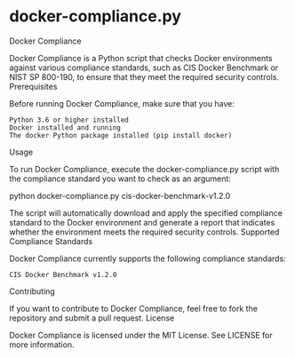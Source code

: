 # docker-compliance.py

Docker Compliance

Docker Compliance is a Python script that checks Docker environments against various compliance standards, such as CIS Docker Benchmark or NIST SP 800-190, to ensure that they meet the required security controls.
Prerequisites

Before running Docker Compliance, make sure that you have:

    Python 3.6 or higher installed
    Docker installed and running
    The docker Python package installed (pip install docker)

Usage

To run Docker Compliance, execute the docker-compliance.py script with the compliance standard you want to check as an argument:

python docker-compliance.py cis-docker-benchmark-v1.2.0

The script will automatically download and apply the specified compliance standard to the Docker environment and generate a report that indicates whether the environment meets the required security controls.
Supported Compliance Standards

Docker Compliance currently supports the following compliance standards:

    CIS Docker Benchmark v1.2.0

Contributing

If you want to contribute to Docker Compliance, feel free to fork the repository and submit a pull request.
License

Docker Compliance is licensed under the MIT License. See LICENSE for more information.

